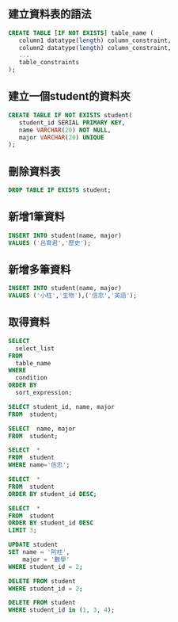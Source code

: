 ## 建立資料表的語法

```sql
CREATE TABLE [IF NOT EXISTS] table_name (
   column1 datatype(length) column_constraint,
   column2 datatype(length) column_constraint,
   ...
   table_constraints
);
```

## 建立一個student的資料夾

```sql
CREATE TABLE IF NOT EXISTS student(
   student_id SERIAL PRIMARY KEY,
   name VARCHAR(20) NOT NULL,
   major VARCHAR(20) UNIQUE
);
```

## 刪除資料表

```sql
DROP TABLE IF EXISTS student;
```

## 新增1筆資料

```sql
INSERT INTO student(name, major)
VALUES ('呂育君','歷史');
```

## 新增多筆資料

```sql
INSERT INTO student(name, major)
VALUES ('小柱','生物'),('信忠','英語');
```
## 取得資料

```sql
SELECT
  select_list
FROM
  table_name
WHERE
  condition
ORDER BY
  sort_expression;

```

```sql
SELECT student_id, name, major
FROM  student;

SELECT  name, major
FROM  student;

SELECT  *
FROM  student
WHERE name='信忠';

SELECT  *
FROM  student
ORDER BY student_id DESC;

SELECT  *
FROM  student
ORDER BY student_id DESC
LIMIT 3;
```

```sql
UPDATE student
SET name = '阿柱',
    major = '數學'
WHERE student_id = 2;

DELETE FROM student
WHERE student_id = 2;

DELETE FROM student
WHERE student_id in (1, 3, 4);
```